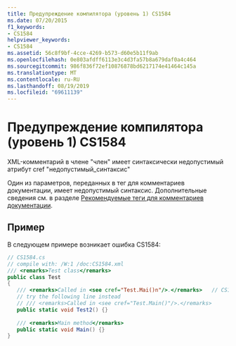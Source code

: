 ```yaml
---
title: Предупреждение компилятора (уровень 1) CS1584
ms.date: 07/20/2015
f1_keywords:
- CS1584
helpviewer_keywords:
- CS1584
ms.assetid: 56c8f9bf-4cce-4269-b573-d60e5b11f9ab
ms.openlocfilehash: 0e803afdff6113e3c4d3fa57b8a679daf0a4c464
ms.sourcegitcommit: 986f836f72ef10876878bd6217174e41464c145a
ms.translationtype: MT
ms.contentlocale: ru-RU
ms.lasthandoff: 08/19/2019
ms.locfileid: "69611139"
---
```

# <a name="compiler-warning-level-1-cs1584"></a>Предупреждение компилятора (уровень 1) CS1584
XML-комментарий в члене "член" имеет синтаксически недопустимый атрибут cref "недопустимый_синтаксис"  
  
 Один из параметров, переданных в тег для комментариев документации, имеет недопустимый синтаксис. Дополнительные сведения см. в разделе [Рекомендуемые теги для комментариев документации](../programming-guide/xmldoc/recommended-tags-for-documentation-comments.md).  
  
## <a name="example"></a>Пример  
 В следующем примере возникает ошибка CS1584:  
  
```csharp  
// CS1584.cs  
// compile with: /W:1 /doc:CS1584.xml  
/// <remarks>Test class</remarks>  
public class Test  
{  
   /// <remarks>Called in <see cref="Test.Mai()n"/>.</remarks>   // CS1584  
   // try the following line instead  
   // /// <remarks>Called in <see cref="Test.Main()"/>.</remarks>  
   public static void Test2() {}  
  
   /// <remarks>Main method</remarks>  
   public static void Main() {}  
}  
```
